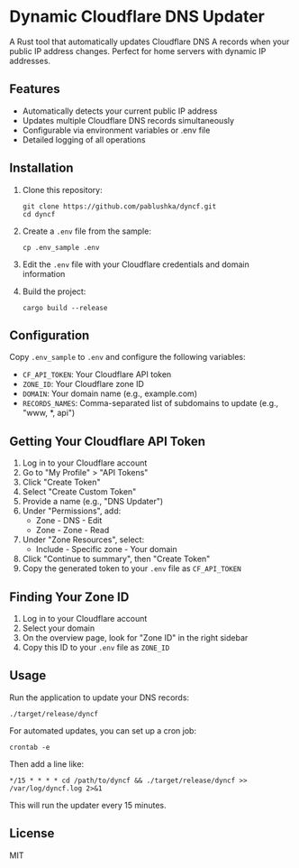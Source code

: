 # Dynamic Cloudflare DNS Updater

A Rust tool that automatically updates Cloudflare DNS A records when your public IP address changes. Perfect for home servers with dynamic IP addresses.

## Features

- Automatically detects your current public IP address
- Updates multiple Cloudflare DNS records simultaneously
- Configurable via environment variables or .env file
- Detailed logging of all operations

## Installation

1. Clone this repository:

   ```
   git clone https://github.com/pablushka/dyncf.git
   cd dyncf
   ```

2. Create a `.env` file from the sample:

   ```
   cp .env_sample .env
   ```

3. Edit the `.env` file with your Cloudflare credentials and domain information

4. Build the project:
   ```
   cargo build --release
   ```

## Configuration

Copy `.env_sample` to `.env` and configure the following variables:

- `CF_API_TOKEN`: Your Cloudflare API token
- `ZONE_ID`: Your Cloudflare zone ID
- `DOMAIN`: Your domain name (e.g., example.com)
- `RECORDS_NAMES`: Comma-separated list of subdomains to update (e.g., "www, \*, api")

## Getting Your Cloudflare API Token

1. Log in to your Cloudflare account
2. Go to "My Profile" > "API Tokens"
3. Click "Create Token"
4. Select "Create Custom Token"
5. Provide a name (e.g., "DNS Updater")
6. Under "Permissions", add:
   - Zone - DNS - Edit
   - Zone - Zone - Read
7. Under "Zone Resources", select:
   - Include - Specific zone - Your domain
8. Click "Continue to summary", then "Create Token"
9. Copy the generated token to your `.env` file as `CF_API_TOKEN`

## Finding Your Zone ID

1. Log in to your Cloudflare account
2. Select your domain
3. On the overview page, look for "Zone ID" in the right sidebar
4. Copy this ID to your `.env` file as `ZONE_ID`

## Usage

Run the application to update your DNS records:

```
./target/release/dyncf
```

For automated updates, you can set up a cron job:

```
crontab -e
```

Then add a line like:

```
*/15 * * * * cd /path/to/dyncf && ./target/release/dyncf >> /var/log/dyncf.log 2>&1
```

This will run the updater every 15 minutes.

## License

MIT
